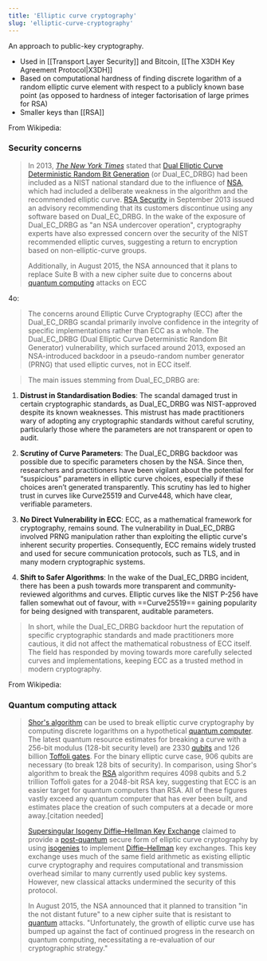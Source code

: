 ```yaml
---
title: 'Elliptic curve cryptography'
slug: 'elliptic-curve-cryptography'
---
```


An approach to public-key cryptography.
- Used in [[Transport Layer Security]] and Bitcoin, [[The X3DH Key Agreement Protocol|X3DH]]
- Based on computational hardness of finding discrete logarithm of a random elliptic curve element with respect to a publicly known base point (as opposed to hardness of integer factorisation of large primes for RSA)
- Smaller keys than [[RSA]]

From Wikipedia:
### Security concerns
> In 2013, _[The New York Times](https://en.wikipedia.org/wiki/The_New_York_Times "The New York Times")_ stated that [Dual Elliptic Curve Deterministic Random Bit Generation](https://en.wikipedia.org/wiki/Dual_EC_DRBG "Dual EC DRBG") (or Dual_EC_DRBG) had been included as a NIST national standard due to the influence of [NSA](https://en.wikipedia.org/wiki/NSA "NSA"), which had included a deliberate weakness in the algorithm and the recommended elliptic curve. [RSA Security](https://en.wikipedia.org/wiki/RSA_Security "RSA Security") in September 2013 issued an advisory recommending that its customers discontinue using any software based on Dual_EC_DRBG. In the wake of the exposure of Dual_EC_DRBG as "an NSA undercover operation", cryptography experts have also expressed concern over the security of the NIST recommended elliptic curves, suggesting a return to encryption based on non-elliptic-curve groups.
> 
> Additionally, in August 2015, the NSA announced that it plans to replace Suite B with a new cipher suite due to concerns about [quantum computing](https://en.wikipedia.org/wiki/Quantum_computing "Quantum computing") attacks on ECC

4o:
> The concerns around Elliptic Curve Cryptography (ECC) after the Dual_EC_DRBG scandal primarily involve confidence in the integrity of specific implementations rather than ECC as a whole. The Dual_EC_DRBG (Dual Elliptic Curve Deterministic Random Bit Generator) vulnerability, which surfaced around 2013, exposed an NSA-introduced backdoor in a pseudo-random number generator (PRNG) that used elliptic curves, not in ECC itself.

> The main issues stemming from Dual_EC_DRBG are:

1. **Distrust in Standardisation Bodies**: The scandal damaged trust in certain cryptographic standards, as Dual_EC_DRBG was NIST-approved despite its known weaknesses. This mistrust has made practitioners wary of adopting any cryptographic standards without careful scrutiny, particularly those where the parameters are not transparent or open to audit.

2. **Scrutiny of Curve Parameters**: The Dual_EC_DRBG backdoor was possible due to specific parameters chosen by the NSA. Since then, researchers and practitioners have been vigilant about the potential for “suspicious” parameters in elliptic curve choices, especially if these choices aren’t generated transparently. This scrutiny has led to higher trust in curves like Curve25519 and Curve448, which have clear, verifiable parameters.

3. **No Direct Vulnerability in ECC**: ECC, as a mathematical framework for cryptography, remains sound. The vulnerability in Dual_EC_DRBG involved PRNG manipulation rather than exploiting the elliptic curve's inherent security properties. Consequently, ECC remains widely trusted and used for secure communication protocols, such as TLS, and in many modern cryptographic systems.

4. **Shift to Safer Algorithms**: In the wake of the Dual_EC_DRBG incident, there has been a push towards more transparent and community-reviewed algorithms and curves. Elliptic curves like the NIST P-256 have fallen somewhat out of favour, with ==Curve25519== gaining popularity for being designed with transparent, auditable parameters.

> In short, while the Dual_EC_DRBG backdoor hurt the reputation of specific cryptographic standards and made practitioners more cautious, it did not affect the mathematical robustness of ECC itself. The field has responded by moving towards more carefully selected curves and implementations, keeping ECC as a trusted method in modern cryptography.

From Wikipedia:
### Quantum computing attack
> [Shor's algorithm](https://en.wikipedia.org/wiki/Shor%27s_algorithm "Shor's algorithm") can be used to break elliptic curve cryptography by computing discrete logarithms on a hypothetical [quantum computer](https://en.wikipedia.org/wiki/Quantum_computing "Quantum computing"). The latest quantum resource estimates for breaking a curve with a 256-bit modulus (128-bit security level) are 2330 [qubits](https://en.wikipedia.org/wiki/Qubits "Qubits") and 126 billion [Toffoli gates](https://en.wikipedia.org/wiki/Toffoli_gate "Toffoli gate"). For the binary elliptic curve case, 906 qubits are necessary (to break 128 bits of security). In comparison, using Shor's algorithm to break the [RSA](https://en.wikipedia.org/wiki/RSA_(cryptosystem) "RSA (cryptosystem)") algorithm requires 4098 qubits and 5.2 trillion Toffoli gates for a 2048-bit RSA key, suggesting that ECC is an easier target for quantum computers than RSA. All of these figures vastly exceed any quantum computer that has ever been built, and estimates place the creation of such computers at a decade or more away.[citation needed]
> 
> [Supersingular Isogeny Diffie–Hellman Key Exchange](https://en.wikipedia.org/wiki/Supersingular_isogeny_key_exchange "Supersingular isogeny key exchange") claimed to provide a [post-quantum](https://en.wikipedia.org/wiki/Post-quantum_cryptography "Post-quantum cryptography") secure form of elliptic curve cryptography by using [isogenies](https://en.wikipedia.org/wiki/Isogenies "Isogenies") to implement [Diffie–Hellman](https://en.wikipedia.org/wiki/Diffie%E2%80%93Hellman "Diffie–Hellman") key exchanges. This key exchange uses much of the same field arithmetic as existing elliptic curve cryptography and requires computational and transmission overhead similar to many currently used public key systems. However, new classical attacks undermined the security of this protocol.
> 
> In August 2015, the NSA announced that it planned to transition "in the not distant future" to a new cipher suite that is resistant to [quantum](https://en.wikipedia.org/wiki/Quantum_computing "Quantum computing") attacks. "Unfortunately, the growth of elliptic curve use has bumped up against the fact of continued progress in the research on quantum computing, necessitating a re-evaluation of our cryptographic strategy."